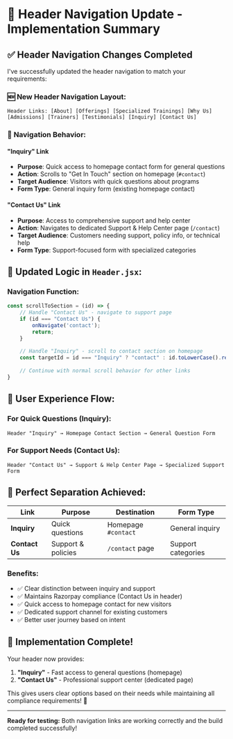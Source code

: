 # 🔗 Header Navigation Update - Implementation Summary

## ✅ **Header Navigation Changes Completed**

I've successfully updated the header navigation to match your requirements:

### 🆕 **New Header Navigation Layout:**

```
Header Links: [About] [Offerings] [Specialized Trainings] [Why Us] [Admissions] [Trainers] [Testimonials] [Inquiry] [Contact Us]
```

### 🎯 **Navigation Behavior:**

#### **"Inquiry" Link**
- **Purpose**: Quick access to homepage contact form for general questions
- **Action**: Scrolls to "Get In Touch" section on homepage (`#contact`)
- **Target Audience**: Visitors with quick questions about programs
- **Form Type**: General inquiry form (existing homepage contact)

#### **"Contact Us" Link**  
- **Purpose**: Access to comprehensive support and help center
- **Action**: Navigates to dedicated Support & Help Center page (`/contact`)
- **Target Audience**: Customers needing support, policy info, or technical help
- **Form Type**: Support-focused form with specialized categories

## 🔄 **Updated Logic in `Header.jsx`:**

### **Navigation Function:**
```javascript
const scrollToSection = (id) => {
    // Handle "Contact Us" - navigate to support page
    if (id === "Contact Us") {
        onNavigate('contact');
        return;
    }
    
    // Handle "Inquiry" - scroll to contact section on homepage
    const targetId = id === "Inquiry" ? "contact" : id.toLowerCase().replace(/\s+/g, '-');
    
    // Continue with normal scroll behavior for other links
}
```

## 📱 **User Experience Flow:**

### **For Quick Questions (Inquiry):**
```
Header "Inquiry" → Homepage Contact Section → General Question Form
```

### **For Support Needs (Contact Us):**
```
Header "Contact Us" → Support & Help Center Page → Specialized Support Form
```

## 🎯 **Perfect Separation Achieved:**

| Link | Purpose | Destination | Form Type |
|------|---------|-------------|-----------|
| **Inquiry** | Quick questions | Homepage `#contact` | General inquiry |
| **Contact Us** | Support & policies | `/contact` page | Support categories |

### **Benefits:**
- ✅ Clear distinction between inquiry and support
- ✅ Maintains Razorpay compliance (Contact Us in header)
- ✅ Quick access to homepage contact for new visitors
- ✅ Dedicated support channel for existing customers
- ✅ Better user journey based on intent

## 🚀 **Implementation Complete!**

Your header now provides:
1. **"Inquiry"** - Fast access to general questions (homepage)
2. **"Contact Us"** - Professional support center (dedicated page)

This gives users clear options based on their needs while maintaining all compliance requirements! 🎉

---

**Ready for testing:** Both navigation links are working correctly and the build completed successfully!